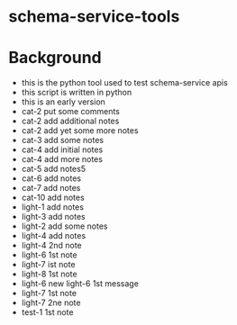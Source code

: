 # schema-service-tools
# Background
- this is the python tool used to test schema-service apis
- this script is written in python
- this is an early version
- cat-2 put some comments
- cat-2 add additional notes
- cat-2 add yet some more notes
- cat-3 add some notes
- cat-4 add initial notes
- cat-4 add more notes
- cat-5 add notes5 
- cat-6 add notes
- cat-7 add notes
- cat-10 add notes
- light-1 add notes
- light-3 add notes
- light-2 add some notes
- light-4 add notes
- light-4 2nd note
- light-6 1st note
- light-7 ist note
- light-8 1st note
- light-6 new light-6 1st message
- light-7 1st note
- light-7 2ne note
- test-1 1st note
